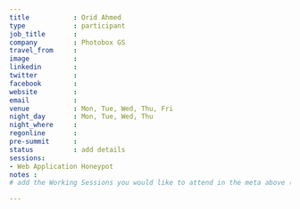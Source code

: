```yaml
---
title           : Orid Ahmed
type            : participant
job_title       :
company         : Photobox GS
travel_from     :
image           : 
linkedin        :
twitter         :
facebook        :
website         :
email           :
venue           : Mon, Tue, Wed, Thu, Fri
night_day       : Mon, Tue, Wed, Thu
night_where     : 
regonline       :
pre-summit      :
status          : add details
sessions:
- Web Application Honeypot
notes :
# add the Working Sessions you would like to attend in the meta above (use the session's title) e.g. sessions (one per line): -Security Playbooks Diagrams -Hackathon Daily Sessions

---
```


<!-- put more details about participant here -->

